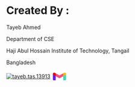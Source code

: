 # Created By :

Tayeb Ahmed

Department of CSE

Haji Abul Hossain Institute of Technology, Tangail

Bangladesh

  <div>
<a href="https://fb.com/tayeb.tas.13913" target="blank"><img align="center" src="https://raw.githubusercontent.com/rahuldkjain/github-profile-readme-generator/master/src/images/icons/Social/facebook.svg" alt="tayeb.tas.13913" height="30" width="40" /></a>  <a href="mailto:tayeb.pspt@gmail.com" target="_blank"><img align="center" src="https://github.com/Tayeb-Ahmed-TAS/Images/blob/main/icons8-gmail-logo-144.png" alt="tayeb.pspt@gmail.com" height="30" width="40" /></a>  
  </div>
